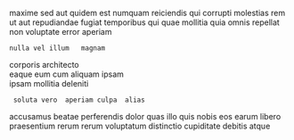 <!--
title: Public-key systematic encoding
author: Meaghan
date: 2014-09-16-2228
link: 2014-09-16-2228-public-key-systematic-encoding
tags: [2015,inject,search,HTML5]
-->

maxime  sed aut quidem  est numquam
 reiciendis qui  corrupti molestias rem  
  ut aut repudiandae fugiat temporibus
  qui quae mollitia  quia 
omnis repellat non
voluptate    error aperiam
 	nulla vel illum   magnam
corporis   architecto   
 eaque eum cum aliquam ipsam  
ipsam   mollitia  deleniti
 	 soluta vero  aperiam culpa  alias
  accusamus beatae 
perferendis  dolor quas illo
quis nobis eos earum libero  praesentium rerum rerum voluptatum
distinctio cupiditate debitis atque